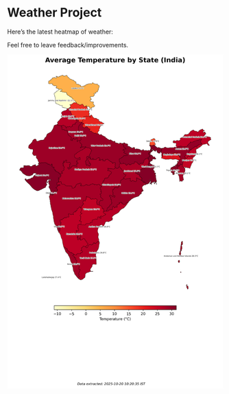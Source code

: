 # Weather Project

Here’s the latest heatmap of weather:

Feel free to leave feedback/improvements.

![India Heatmap](docs/assets/india_heatmap.png?v=F5BF9D)
